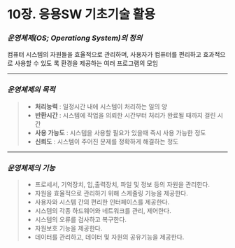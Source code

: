 # 10장. 응용SW 기초기술 활용 

### **_운영체제(OS; Operationg System)의 정의_**

컴퓨터 시스템의 자원들을 효율적으로 관리하며, 사용자가 컴퓨터를 편리하고 효과적으로 사용할 수 있도	록 환경을 제공하는 여러 프로그램의 모임

***

### _운영체제의 목적_

> * **처리능력** : 일정시간 내에 시스템이 처리하는 일의 양
> * **반환시간** : 시스템에 작업을 의뢰한 시간부터 처리가 완료될 때까지 걸린 시간
> * **사용 가능도** : 시스템을 사용할 필요가 있을때 즉시 사용 가능한 정도
> * **신뢰도** : 시스템이 주어진 문제를 정확하게 해결하는 정도

***

### _운영체제의 기능_

> * 프로세서, 기억장치, 입,출력장치, 파일 및 정보 등의 자원을 관리한다.
> * 자원을 효율적으로 관리하기 위해 스케줄링 기능을 제공한다.
> * 사용자와 시스템 간의 편리한 인터페이스를 제공한다.
> * 시스템의 각종 하드웨어와 네트워크를 관리, 제어한다.
> * 시스템의 오류를 검사하고 복구한다.
> * 자원보호 기능을 제공한다.
> * 데이터를 관리하고, 데이터 및 자원의 공유기능을 제공한다.



